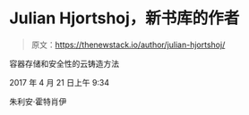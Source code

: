 # Julian Hjortshoj，新书库的作者

> 原文：<https://thenewstack.io/author/julian-hjortshoj/>

容器存储和安全性的云铸造方法

2017 年 4 月 21 日上午 9:34

朱利安·霍特肖伊